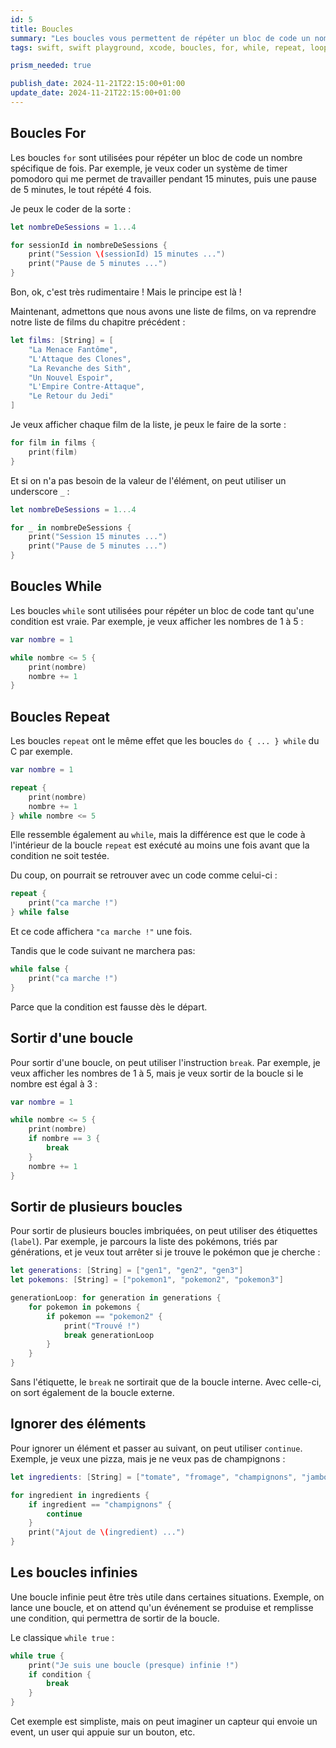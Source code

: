 ```yaml
---
id: 5
title: Boucles
summary: "Les boucles vous permettent de répéter un bloc de code un nombre spécifique de fois ou tant qu'une condition est vraie."
tags: swift, swift playground, xcode, boucles, for, while, repeat, loop control, break, continue, boucles infinies, étiquettes, labels, sortir de boucles, ignorer des éléments

prism_needed: true

publish_date: 2024-11-21T22:15:00+01:00
update_date: 2024-11-21T22:15:00+01:00
---
```


## Boucles For

Les boucles `for` sont utilisées pour répéter un bloc de code un nombre spécifique de fois. Par exemple, je veux coder un système de timer pomodoro qui me permet de travailler pendant 15 minutes, puis une pause de 5 minutes, le tout répété 4 fois.

Je peux le coder de la sorte :

```swift
let nombreDeSessions = 1...4

for sessionId in nombreDeSessions {
    print("Session \(sessionId) 15 minutes ...")
    print("Pause de 5 minutes ...")
}
```

Bon, ok, c'est très rudimentaire ! Mais le principe est là !

Maintenant, admettons que nous avons une liste de films, on va reprendre notre liste de films du chapitre précédent :

```swift
let films: [String] = [
    "La Menace Fantôme", 
    "L'Attaque des Clones", 
    "La Revanche des Sith", 
    "Un Nouvel Espoir", 
    "L'Empire Contre-Attaque", 
    "Le Retour du Jedi"
]
```

Je veux afficher chaque film de la liste, je peux le faire de la sorte :

```swift
for film in films {
    print(film)
}
```

Et si on n'a pas besoin de la valeur de l'élément, on peut utiliser un underscore `_` :

```swift
let nombreDeSessions = 1...4

for _ in nombreDeSessions {
    print("Session 15 minutes ...")
    print("Pause de 5 minutes ...")
}
```

## Boucles While

Les boucles `while` sont utilisées pour répéter un bloc de code tant qu'une condition est vraie. Par exemple, je veux afficher les nombres de 1 à 5 :

```swift
var nombre = 1

while nombre <= 5 {
    print(nombre)
    nombre += 1
}
```

## Boucles Repeat

Les boucles `repeat` ont le même effet que les boucles `do { ... } while` du C par exemple.

```swift
var nombre = 1

repeat {
    print(nombre)
    nombre += 1
} while nombre <= 5
```

Elle ressemble également au `while`, mais la différence est que le code à l'intérieur de la boucle `repeat` est exécuté au moins une fois avant que la condition ne soit testée.

Du coup, on pourrait se retrouver avec un code comme celui-ci :

```swift
repeat {
    print("ca marche !")
} while false
```

Et ce code affichera `"ca marche !"` une fois.

Tandis que le code suivant ne marchera pas:

```swift
while false {
    print("ca marche !")
}
```

Parce que la condition est fausse dès le départ.

## Sortir d'une boucle

Pour sortir d'une boucle, on peut utiliser l'instruction `break`. Par exemple, je veux afficher les nombres de 1 à 5, mais je veux sortir de la boucle si le nombre est égal à 3 :

```swift
var nombre = 1

while nombre <= 5 {
    print(nombre)
    if nombre == 3 {
        break
    }
    nombre += 1
}
```

## Sortir de plusieurs boucles

Pour sortir de plusieurs boucles imbriquées, on peut utiliser des étiquettes (`label`). Par exemple, je parcours la liste des pokémons, triés par générations, et je veux tout arrêter si je trouve le pokémon que je cherche :

```swift
let generations: [String] = ["gen1", "gen2", "gen3"]
let pokemons: [String] = ["pokemon1", "pokemon2", "pokemon3"]

generationLoop: for generation in generations {
    for pokemon in pokemons {
        if pokemon == "pokemon2" {
            print("Trouvé !")
            break generationLoop
        }
    }
}
```

Sans l'étiquette, le `break` ne sortirait que de la boucle interne. Avec celle-ci, on sort également de la boucle externe.

## Ignorer des éléments

Pour ignorer un élément et passer au suivant, on peut utiliser `continue`. Exemple, je veux une pizza, mais je ne veux pas de champignons :

```swift
let ingredients: [String] = ["tomate", "fromage", "champignons", "jambon"]

for ingredient in ingredients {
    if ingredient == "champignons" {
        continue
    }
    print("Ajout de \(ingredient) ...")
}
```

## Les boucles infinies

Une boucle infinie peut être très utile dans certaines situations. Exemple, on lance une boucle, et on attend qu'un événement se produise et remplisse une condition, qui permettra de sortir de la boucle.

Le classique `while true` :

```swift
while true {
    print("Je suis une boucle (presque) infinie !")
    if condition {
        break
    }
}
```

Cet exemple est simpliste, mais on peut imaginer un capteur qui envoie un event, un user qui appuie sur un bouton, etc.
